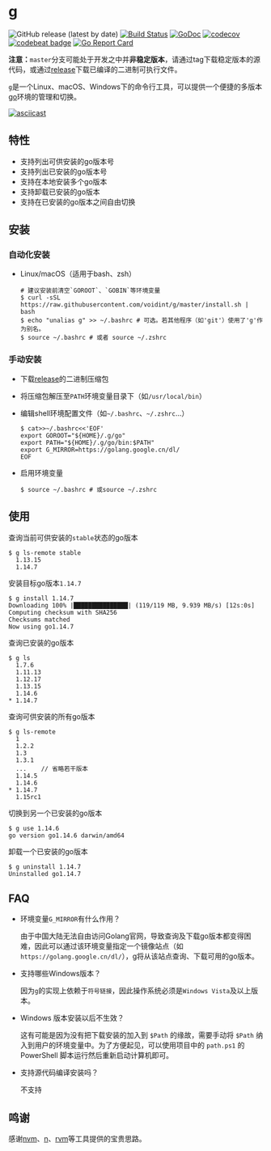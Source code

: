 # g
![GitHub release (latest by date)](https://img.shields.io/github/v/release/voidint/g)
[![Build Status](https://travis-ci.org/voidint/g.svg?branch=master)](https://travis-ci.org/voidint/g)
[![GoDoc](https://godoc.org/github.com/voidint/g?status.svg)](https://godoc.org/github.com/voidint/g)
[![codecov](https://codecov.io/gh/voidint/g/branch/master/graph/badge.svg)](https://codecov.io/gh/voidint/g)
[![codebeat badge](https://codebeat.co/badges/0b4bf243-95da-444c-b163-6cb8a35d1f8d)](https://codebeat.co/projects/github-com-voidint-g-master)
[![Go Report Card](https://goreportcard.com/badge/github.com/voidint/g)](https://goreportcard.com/report/github.com/voidint/g)

**注意：**`master`分支可能处于开发之中并**非稳定版本**，请通过tag下载稳定版本的源代码，或通过[release](https://github.com/voidint/g/releases)下载已编译的二进制可执行文件。


`g`是一个Linux、macOS、Windows下的命令行工具，可以提供一个便捷的多版本[go](https://golang.org/)环境的管理和切换。

[![asciicast](https://asciinema.org/a/356685.svg)](https://asciinema.org/a/356685)

## 特性
- 支持列出可供安装的go版本号
- 支持列出已安装的go版本号
- 支持在本地安装多个go版本
- 支持卸载已安装的go版本
- 支持在已安装的go版本之间自由切换

## 安装
### 自动化安装
- Linux/macOS（适用于bash、zsh）

    ```shell
    # 建议安装前清空`GOROOT`、`GOBIN`等环境变量
    $ curl -sSL https://raw.githubusercontent.com/voidint/g/master/install.sh | bash
    $ echo "unalias g" >> ~/.bashrc # 可选。若其他程序（如'git'）使用了'g'作为别名。
    $ source ~/.bashrc # 或者 source ~/.zshrc
    ```

### 手动安装
- 下载[release](https://github.com/voidint/g/releases)的二进制压缩包
- 将压缩包解压至`PATH`环境变量目录下（如`/usr/local/bin`）
- 编辑shell环境配置文件（如`~/.bashrc`、`~/.zshrc`...）

    ```shell
    $ cat>>~/.bashrc<<'EOF'
    export GOROOT="${HOME}/.g/go"
    export PATH="${HOME}/.g/go/bin:$PATH"
    export G_MIRROR=https://golang.google.cn/dl/
    EOF
    ```
- 启用环境变量
    ```shell
    $ source ~/.bashrc # 或source ~/.zshrc
    ```

## 使用
查询当前可供安装的`stable`状态的go版本

```shell
$ g ls-remote stable
  1.13.15
  1.14.7
```

安装目标go版本`1.14.7`

```shell
$ g install 1.14.7
Downloading 100% |███████████████| (119/119 MB, 9.939 MB/s) [12s:0s]
Computing checksum with SHA256
Checksums matched
Now using go1.14.7
```


查询已安装的go版本

```shell
$ g ls
  1.7.6
  1.11.13
  1.12.17
  1.13.15
  1.14.6
* 1.14.7
```

查询可供安装的所有go版本

```shell
$ g ls-remote
  1
  1.2.2
  1.3
  1.3.1
  ...    // 省略若干版本
  1.14.5
  1.14.6
* 1.14.7
  1.15rc1
```


切换到另一个已安装的go版本

```shell
$ g use 1.14.6
go version go1.14.6 darwin/amd64
```

卸载一个已安装的go版本

```shell
$ g uninstall 1.14.7
Uninstalled go1.14.7
```
## FAQ
- 环境变量`G_MIRROR`有什么作用？

    由于中国大陆无法自由访问Golang官网，导致查询及下载go版本都变得困难，因此可以通过该环境变量指定一个镜像站点（如`https://golang.google.cn/dl/`），g将从该站点查询、下载可用的go版本。

- 支持哪些Windows版本？

    因为`g`的实现上依赖于`符号链接`，因此操作系统必须是`Windows Vista`及以上版本。

- Windows 版本安装以后不生效？

    这有可能是因为没有把下载安装的加入到 `$Path` 的缘故，需要手动将 `$Path` 纳入到用户的环境变量中。为了方便起见，可以使用项目中的 `path.ps1` 的 PowerShell 脚本运行然后重新启动计算机即可。

- 支持源代码编译安装吗？

    不支持


## 鸣谢
感谢[nvm](https://github.com/nvm-sh/nvm)、[n](https://github.com/tj/n)、[rvm](https://github.com/rvm/rvm)等工具提供的宝贵思路。
